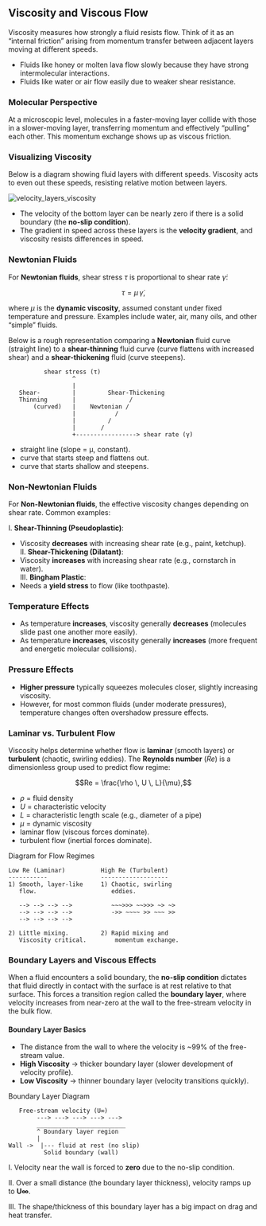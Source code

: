 ## Viscosity and Viscous Flow

Viscosity measures how strongly a fluid resists flow. Think of it as an “internal friction” arising from momentum transfer between adjacent layers moving at different speeds.

- Fluids like honey or molten lava flow slowly because they have strong intermolecular interactions.
- Fluids like water or air flow easily due to weaker shear resistance.

### Molecular Perspective

At a microscopic level, molecules in a faster-moving layer collide with those in a slower-moving layer, transferring momentum and effectively “pulling” each other. This momentum exchange shows up as viscous friction.

### Visualizing Viscosity

Below is a diagram showing fluid layers with different speeds. Viscosity acts to even out these speeds, resisting relative motion between layers.

![velocity_layers_viscosity](https://github.com/user-attachments/assets/0ac9ac84-a609-41c8-ba58-311b73f7795b)

- The velocity of the bottom layer can be nearly zero if there is a solid boundary (the **no-slip condition**).
- The gradient in speed across these layers is the **velocity gradient**, and viscosity resists differences in speed.

### Newtonian Fluids

For **Newtonian fluids**, shear stress $\tau$ is proportional to shear rate $\dot{\gamma}$:

$$\tau = \mu \, \dot{\gamma},$$

where $\mu$ is the **dynamic viscosity**, assumed constant under fixed temperature and pressure. Examples include water, air, many oils, and other “simple” fluids.

Below is a rough  representation comparing a **Newtonian** fluid curve (straight line) to a **shear-thinning** fluid curve (curve flattens with increased shear) and a **shear-thickening** fluid (curve steepens).

```
          shear stress (τ)
                  ^
                  |
   Shear-         |         Shear-Thickening
   Thinning       |               /
       (curved)   |    Newtonian / 
                  |           /
                  |         /
                  |       /
                  +-----------------> shear rate (γ̇)
```

- straight line (slope = µ, constant).
- curve that starts steep and flattens out.
- curve that starts shallow and steepens.

### Non-Newtonian Fluids

For **Non-Newtonian fluids**, the effective viscosity changes depending on shear rate. Common examples:

I. **Shear-Thinning (Pseudoplastic)**:
   - Viscosity **decreases** with increasing shear rate (e.g., paint, ketchup).  
II. **Shear-Thickening (Dilatant)**:
   - Viscosity **increases** with increasing shear rate (e.g., cornstarch in water).  
III. **Bingham Plastic**:
   - Needs a **yield stress** to flow (like toothpaste).

### Temperature Effects

- As temperature **increases**, viscosity generally **decreases** (molecules slide past one another more easily).
- As temperature **increases**, viscosity generally **increases** (more frequent and energetic molecular collisions).

### Pressure Effects

- **Higher pressure** typically squeezes molecules closer, slightly increasing viscosity.  
- However, for most common fluids (under moderate pressures), temperature changes often overshadow pressure effects.

### Laminar vs. Turbulent Flow

Viscosity helps determine whether flow is **laminar** (smooth layers) or **turbulent** (chaotic, swirling eddies). The **Reynolds number** ($Re$) is a dimensionless group used to predict flow regime:

$$Re = \frac{\rho \, U \, L}{\mu},$$

- $\rho$ = fluid density  
- $U$ = characteristic velocity  
- $L$ = characteristic length scale (e.g., diameter of a pipe)  
- $\mu$ = dynamic viscosity
- laminar flow (viscous forces dominate).
- turbulent flow (inertial forces dominate).

 Diagram for Flow Regimes

```
Low Re (Laminar)          High Re (Turbulent)
-----------               -------------------
1) Smooth, layer-like     1) Chaotic, swirling
   flow.                     eddies.
   
   --> --> --> -->           ~~~>>> ~~>>> ~> ~>
   --> --> --> -->           ->> ~~~~ >> ~~~ >> 
   --> --> --> -->           
   
2) Little mixing.         2) Rapid mixing and
   Viscosity critical.        momentum exchange.
```

### Boundary Layers and Viscous Effects

When a fluid encounters a solid boundary, the **no-slip condition** dictates that fluid directly in contact with the surface is at rest relative to that surface. This forces a transition region called the **boundary layer**, where velocity increases from near-zero at the wall to the free-stream velocity in the bulk flow.

#### Boundary Layer Basics
- The distance from the wall to where the velocity is ~99% of the free-stream value.
- **High Viscosity** $\rightarrow$ thicker boundary layer (slower development of velocity profile).
- **Low Viscosity** $\rightarrow$ thinner boundary layer (velocity transitions quickly).

 Boundary Layer Diagram

```
   Free-stream velocity (U∞)
        ---> ---> ---> ---> ---> 
        _________________________
        ^ Boundary layer region 
        |
Wall ->  |--- fluid at rest (no slip)
          Solid boundary (wall)
```

I. Velocity near the wall is forced to **zero** due to the no-slip condition.

II. Over a small distance (the boundary layer thickness), velocity ramps up to **U∞**.

III. The shape/thickness of this boundary layer has a big impact on drag and heat transfer.

